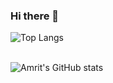 ### Hi there 👋

![Top Langs](https://github-readme-stats.vercel.app/api/top-langs/?username=amritanand-py&layout=compact)
<br>
<br>

![Amrit's GitHub stats](https://github-readme-stats.vercel.app/api?username=amritanand-py&show_icons=true&theme=radical)
<!--
![Anurag's GitHub stats](https://github-readme-stats.vercel.app/api?username=amritanand-py&show_icons=true&theme=radical)

-->


<!--
**amritanand-py/amritanand-py** is a ✨ _special_ ✨ repository because its `README.md` (this file) appears on your GitHub profile.

Here are some ideas to get you started:

- 🔭 I’m currently working on ...
- 🌱 I’m currently learning ...
- 👯 I’m looking to collaborate on ...
- 🤔 I’m looking for help with ...
- 💬 Ask me about ...
- 📫 How to reach me: ...
- 😄 Pronouns: ...
- ⚡ Fun fact: ...



![Top Langs](https://github-readme-stats.vercel.app/api/top-langs/?username=amritanand-py&layout=compact)
-->
